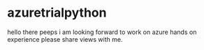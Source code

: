  # azuretrialpython
 hello there peeps 
i am looking forward to work on azure hands on experience
please share views with me.
